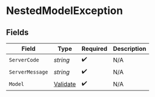 # NestedModelException


## Fields

| Field                                       | Type                                        | Required                                    | Description                                 |
| ------------------------------------------- | ------------------------------------------- | ------------------------------------------- | ------------------------------------------- |
| `ServerCode`                                | *string*                                    | :heavy_check_mark:                          | N/A                                         |
| `ServerMessage`                             | *string*                                    | :heavy_check_mark:                          | N/A                                         |
| `Model`                                     | [Validate](../../models/errors/validate.md) | :heavy_check_mark:                          | N/A                                         |